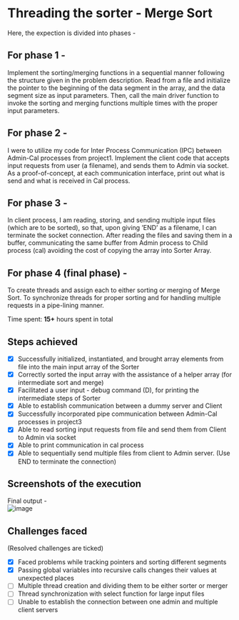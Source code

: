 # Threading the sorter - Merge Sort
Here, the expection is divided into phases -  

## For phase 1 -  
Implement the sorting/merging functions in a sequential manner following the structure given in the problem description. Read from a file and initialize the pointer to the beginning of the data segment in the array, and the data segment size as input parameters. Then, call the main driver function to invoke the sorting and merging functions multiple times with the proper input parameters.  

## For phase 2 -  
I were to utilize my code for Inter Process Communication (IPC) between Admin-Cal processes from project1. Implement the client code that accepts input requests from user (a filename), and sends them to Admin via socket. As a proof-of-concept, at each communication interface, print out what is send and what is received in Cal process.  

## For phase 3 -  
In client process, I am reading, storing, and sending multiple input files (which are to be sorted), so that, upon giving ’END’ as a filename, I can terminate the socket connection. After reading the files and saving them in a buffer, communicating the same buffer from Admin process to Child process (cal) avoiding the cost of copying the array into Sorter Array.  

## For phase 4 (final phase) -  
To create threads and assign each to either sorting or merging of Merge Sort. To synchronize threads for proper sorting and for handling multiple requests in a pipe-lining manner.  

Time spent: **15+** hours spent in total

## Steps achieved

- [X] Successfully initialized, instantiated, and brought array elements from file into the main input array of the Sorter  
- [X] Correctly sorted the input array with the assistance of a helper array (for intermediate sort and merge)
- [X] Facilitated a user input - debug command (D), for printing the intermediate steps of Sorter
- [X] Able to establish communication between a dummy server and Client
- [X] Successfully incorporated pipe communication between Admin-Cal processes in project3
- [X] Able to read sorting input requests from file and send them from Client to Admin via socket
- [X] Able to print communication in cal process
- [X] Able to sequentially send multiple files from client to Admin server. (Use END to terminate the connection)

## Screenshots of the execution
Final output -  
![image](https://user-images.githubusercontent.com/91232193/169626322-4cb14cf8-83ce-4e2e-92d4-18b189081f14.png)

## Challenges faced 
(Resolved challenges are ticked)

- [X] Faced problems while tracking pointers and sorting different segments
- [X] Passing global variables into recursive calls changes their values at unexpected places
- [ ] Multiple thread creation and dividing them to be either sorter or merger 
- [ ] Thread synchronization with select function for large input files
- [ ] Unable to establish the connection between one admin and multiple client servers
